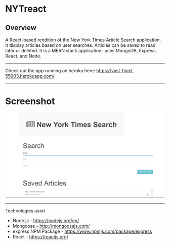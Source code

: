 # NYTreact

## Overview
A React-based rendition of the New York Times Article Search application. It display articles based on user searches. Articles can be saved  to read later or deleted. It is a MERN stack application- uses MongoDB, Express, React, and Node.

---
Check out the app running on heroku here: https://vast-fjord-55903.herokuapp.com/

---
# Screenshot
![Screenshot](https://github.com/tmederos/NYTreact/blob/master/screen-capture.JPG)

---
Technologies used
* Node.js - https://nodejs.org/en/
* Mongoose - http://mongoosejs.com/
* express NPM Package - https://www.npmjs.com/package/express
* React - https://reactjs.org/

